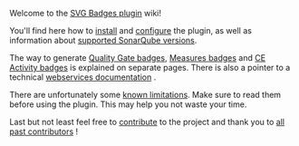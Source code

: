 Welcome to the [SVG Badges plugin](https://github.com/QualInsight/qualinsight-plugins-sonarqube-badges) wiki!

You'll find here how to [install](Installation) and [configure](https://github.com/QualInsight/qualinsight-plugins-sonarqube-badges/wiki/Configuration) the plugin, as well as information about 
[supported SonarQube versions](https://github.com/QualInsight/qualinsight-plugins-sonarqube-badges/wiki/Requirements-and-Compatibility-Matrix).

The way to generate [Quality Gate badges](https://github.com/QualInsight/qualinsight-plugins-sonarqube-badges/wiki/Quality-Gate-status-badges), [Measures badges](https://github.com/QualInsight/qualinsight-plugins-sonarqube-badges/wiki/Measure-badges) and [CE Activity badges](https://github.com/QualInsight/qualinsight-plugins-sonarqube-badges/wiki/Compute-Engine-Activity-badges) is explained on separate pages. There is also a pointer to a technical [webservices documentation](https://github.com/QualInsight/qualinsight-plugins-sonarqube-badges/wiki/Webservices-documentation) .

There are unfortunately some [known limitations](https://github.com/QualInsight/qualinsight-plugins-sonarqube-badges/wiki/Known-limitations). Make sure to read them before using the plugin. This may help you not waste your time.

Last but not least feel free to [contribute](https://github.com/QualInsight/qualinsight-plugins-sonarqube-badges/wiki/Contributing) to the project and thank you to [all past contributors](https://github.com/QualInsight/qualinsight-plugins-sonarqube-badges/graphs/contributors) !